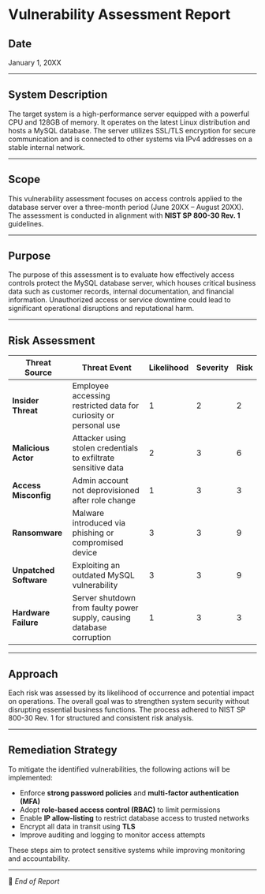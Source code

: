 # Vulnerability Assessment Report

## Date  
January 1, 20XX

---

## System Description  
The target system is a high-performance server equipped with a powerful CPU and 128GB of memory. It operates on the latest Linux distribution and hosts a MySQL database. The server utilizes SSL/TLS encryption for secure communication and is connected to other systems via IPv4 addresses on a stable internal network.

---

## Scope  
This vulnerability assessment focuses on access controls applied to the database server over a three-month period (June 20XX – August 20XX). The assessment is conducted in alignment with **NIST SP 800-30 Rev. 1** guidelines.

---

## Purpose  
The purpose of this assessment is to evaluate how effectively access controls protect the MySQL database server, which houses critical business data such as customer records, internal documentation, and financial information. Unauthorized access or service downtime could lead to significant operational disruptions and reputational harm.

---

## Risk Assessment

| Threat Source          | Threat Event                                                                 | Likelihood | Severity | Risk |
|------------------------|------------------------------------------------------------------------------|------------|----------|------|
| **Insider Threat**     | Employee accessing restricted data for curiosity or personal use             | 1          | 2        | 2    |
| **Malicious Actor**    | Attacker using stolen credentials to exfiltrate sensitive data               | 2          | 3        | 6    |
| **Access Misconfig**   | Admin account not deprovisioned after role change                            | 1          | 3        | 3    |
| **Ransomware**         | Malware introduced via phishing or compromised device                        | 3          | 3        | 9    |
| **Unpatched Software** | Exploiting an outdated MySQL vulnerability                                   | 3          | 3        | 9    |
| **Hardware Failure**   | Server shutdown from faulty power supply, causing database corruption        | 1          | 3        | 3    |

---

## Approach  
Each risk was assessed by its likelihood of occurrence and potential impact on operations. The overall goal was to strengthen system security without disrupting essential business functions. The process adhered to NIST SP 800-30 Rev. 1 for structured and consistent risk analysis.

---

## Remediation Strategy  
To mitigate the identified vulnerabilities, the following actions will be implemented:
- Enforce **strong password policies** and **multi-factor authentication (MFA)**
- Adopt **role-based access control (RBAC)** to limit permissions
- Enable **IP allow-listing** to restrict database access to trusted networks
- Encrypt all data in transit using **TLS**
- Improve auditing and logging to monitor access attempts

These steps aim to protect sensitive systems while improving monitoring and accountability.

---

📁 *End of Report*
